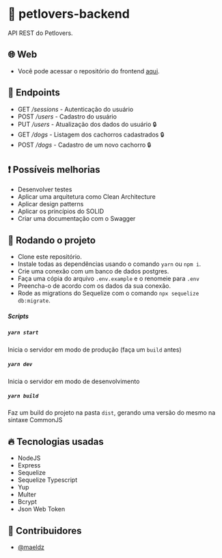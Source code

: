 # :dog: petlovers-backend

API REST do Petlovers.

## :globe_with_meridians: Web

- Você pode acessar o repositório do frontend [aqui](https://github.com/maeldz/petlovers-frontend).

## :pushpin: Endpoints

- GET  */sessions* - Autenticação do usuário
- POST  */users* - Cadastro do usuário
- PUT  */users* - Atualização dos dados do usuário :lock:
- GET  */dogs* - Listagem dos cachorros cadastrados :lock:
- POST  */dogs* - Cadastro de um novo cachorro :lock:

## :exclamation: Possíveis melhorias

- Desenvolver testes
- Aplicar uma arquitetura como Clean Architecture
- Aplicar design patterns
- Aplicar os princípios do SOLID
- Criar uma documentação com o Swagger

## :wrench: Rodando o projeto

- Clone este repositório.
- Instale todas as dependências usando o comando `yarn` ou `npm i`.
- Crie uma conexão com um banco de dados postgres.
- Faça uma cópia do arquivo `.env.example` e o renomeie para `.env`
- Preencha-o de acordo com os dados da sua conexão.
- Rode as migrations do Sequelize com o comando `npx sequelize db:migrate`.

##### Scripts

##### `yarn start`

Inicia o servidor em modo de produção (faça um `build` antes)

##### `yarn dev`

Inicia o servidor em modo de desenvolvimento

##### `yarn build`

Faz um build do projeto na pasta `dist`, gerando uma versão do mesmo na sintaxe CommonJS

## :fire: Tecnologias usadas

- NodeJS
- Express
- Sequelize
- Sequelize Typescript
- Yup
- Multer
- Bcrypt
- Json Web Token

## :man: Contribuidores

- [@maeldz](https://github.com/maeldz)
